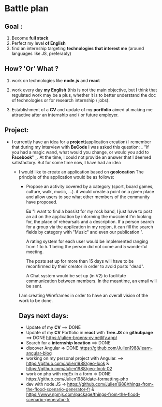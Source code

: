# **Battle plan**

## Goal :

1. Become **full stack**
2. Perfect my level **of English**
3. find an internship targeting **technologies that interest me** (around languages ​​like JS, preferably)

## How? 'Or' What ?

1. work on technologies like **node.js** and **react**

2. work every day **my English** (this is not the main objective, but I think that regulated work may be a plus, whether it is to better understand the doc of technologies or for research internship / jobs).

3. Establishment of a **CV** and update of my **portfolio** aimed at making me attractive after an internship and / or future employer.

## Project:

- I currently have an idea for a **project**(application creation) I remember that during my interview with **BeCode** I was asked this question: _ "If you had a magic wand, what would you change, or would you add to **Facebook**" _.
  At the time, I could not provide an answer that I deemed satisfactory. But for some time now, I have had an idea

  - I would like to create an application based on **geolocation**
    The principle of the application would be as follows:

    - Propose an activity covered by a category (sport, board games, culture, walk, music, ...).
      it would create a point on a given place and allow users to see what other members of the community have proposed.

      **Ex** "I want to find a bassist for my rock band, I just have to post an ad on the application by informing the musicient I'm looking for, the place of rehearsals and a description. If a person search for a group via the application in my region, it can fill the search fields by category with "Music" and even our publication ".

      A rating system for each user would be implemented ranging from 1 to 5.
      1 being the person did not come and 5 wonderful meeting.

      The posts set up for more than 15 days will have to be reconfirmed by their creator in order to avoid posts "dead".

      A Chat system would be set up (in V2) to facilitate communication between members. In the meantime, an email will be sent.

    I am creating Wireframes in order to have an overall vision of the work to be done.


    ## Days next days:

    - Update of my **CV** ==> DONE
    - Update of my **CV** Portfolio in **react** with **Tree.JS** on **githubpage** ==> DONE https://julien-broens-cv.netlify.app/
    - Search for a **internship location** ==> DONE
    - discover Angular => DONE https://github.com/Julien1988/learn-angular-blog
    - working on my personal project with Angular. ==> https://github.com/Julien1988/geo-look & https://github.com/Julien1988/geo-look-02
    - work on php with regEx in a form => DONE https://github.com/Julien1988/date-formatting-php
    - dev with node.JS => https://github.com/Julien1988/things-from-the-flood-scenario-generator-fr & https://www.npmjs.com/package/things-from-the-flood-scenario-generator-fr
    
    
    
